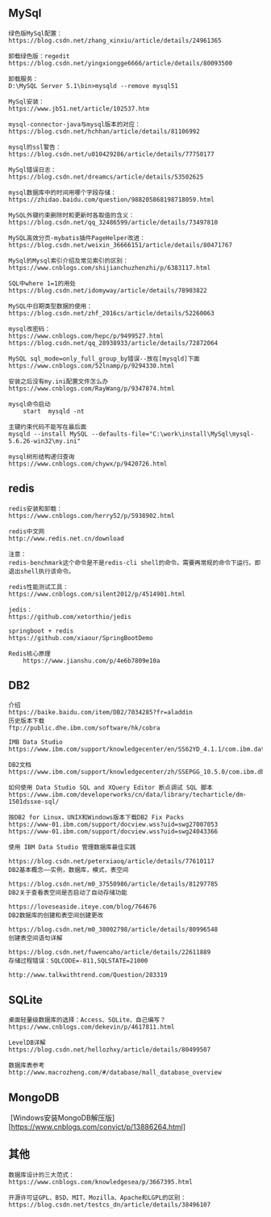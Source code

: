## MySql  

	绿色版MySql配置：
	https://blog.csdn.net/zhang_xinxiu/article/details/24961365
	
	卸载绿色版：regedit
	https://blog.csdn.net/yingxiongge6666/article/details/80093500
	
	卸载服务：
	D:\MySQL Server 5.1\bin>mysqld --remove mysql51
	
	MySql安装：
	https://www.jb51.net/article/102537.htm
	
	mysql-connector-java与mysql版本的对应： https://blog.csdn.net/hchhan/article/details/81106992
	
	mysql的ssl警告： https://blog.csdn.net/u010429286/article/details/77750177
	
	MySql错误日志：
	https://blog.csdn.net/dreamcs/article/details/53502625
	
	mysql数据库中的时间用哪个字段存储：https://zhidao.baidu.com/question/988205868198718059.html
	
	MySQL外键约束删除时和更新时各取值的含义：https://blog.csdn.net/qq_32486599/article/details/73497810
	
	MySQL高效分页-mybatis插件PageHelper改进：https://blog.csdn.net/weixin_36666151/article/details/80471767
	
	MySql的Mysql索引介绍及常见索引的区别：https://www.cnblogs.com/shijianchuzhenzhi/p/6383117.html
	
	SQL中where 1=1的用处
	https://blog.csdn.net/idomyway/article/details/78903822
	
	MySQL中日期类型数据的使用：
	https://blog.csdn.net/zhf_2016cs/article/details/52260063
	
	mysql改密码：
	https://www.cnblogs.com/hepc/p/9499527.html
	https://blog.csdn.net/qq_28938933/article/details/72872064
	
	MySQL sql_mode=only_full_group_by错误--放在[mysqld]下面
	https://www.cnblogs.com/52lnamp/p/9294330.html
	
	安装之后没有my.ini配置文件怎么办
	https://www.cnblogs.com/RayWang/p/9347874.html
	
	mysql命令启动
		start  mysqld -nt
	
	主键约束代码不能写在最后面
	mysqld --install MySQL --defaults-file="C:\work\install\MySql\mysql-5.6.26-win32\my.ini"
	
	mysql树形结构递归查询
	https://www.cnblogs.com/chywx/p/9420726.html

## redis  

	redis安装和卸载：
	https://www.cnblogs.com/herry52/p/5938902.html
	
	redis中文网
	http://www.redis.net.cn/download
	
	注意：
	redis-benchmark这个命令是不是redis-cli shell的命令。需要再常规的命令下运行。即退出shell执行该命令。
	
	redis性能测试工具：
	https://www.cnblogs.com/silent2012/p/4514901.html
	
	jedis：
	https://github.com/xetorthio/jedis
	
	springboot + redis
	https://github.com/xiaour/SpringBootDemo
	
	Redis核心原理
		https://www.jianshu.com/p/4e6b7809e10a

## DB2  

	介绍
	https://baike.baidu.com/item/DB2/7034285?fr=aladdin
	历史版本下载 
	ftp://public.dhe.ibm.com/software/hk/cobra
	
	IMB Data Studio
	https://www.ibm.com/support/knowledgecenter/en/SS62YD_4.1.1/com.ibm.datatools.sqlbuilder.tutorial.doc/topics/sqlquery_introduction.html
	
	DB2文档
	https://www.ibm.com/support/knowledgecenter/zh/SSEPGG_10.5.0/com.ibm.db2.luw.container.doc/doc/c0024220.html
	
	如何使用 Data Studio SQL and XQuery Editor 断点调试 SQL 脚本
	https://www.ibm.com/developerworks/cn/data/library/techarticle/dm-1501dssxe-sql/
	
	按DB2 for Linux，UNIX和Windows版本下载DB2 Fix Packs
	https://www-01.ibm.com/support/docview.wss?uid=swg27007053
	https://www-01.ibm.com/support/docview.wss?uid=swg24043366
	
	使用 IBM Data Studio 管理数据库最佳实践
										https://blog.csdn.net/peterxiaoq/article/details/77610117
	DB2基本概念——实例，数据库，模式，表空间
										https://blog.csdn.net/m0_37550986/article/details/81297785
	DB2关于查看表空间是否启动了自动存储功能
										https://loveseaside.iteye.com/blog/764676
	DB2数据库的创建和表空间创建更改
								https://blog.csdn.net/m0_38002798/article/details/80996548
	创建表空间语句详解
					https://blog.csdn.net/fuwencaho/article/details/22611889
	存储过程错误：SQLCODE=-811,SQLSTATE=21000
											http://www.talkwithtrend.com/Question/283319
## SQLite  

```
桌面轻量级数据库的选择：Access、SQLite、自己编写？
https://www.cnblogs.com/dekevin/p/4617811.html

LevelDB详解
https://blog.csdn.net/hellozhxy/article/details/80499507

数据库表参考
http://www.macrozheng.com/#/database/mall_database_overview				  
```

## MongoDB  

​	[Windows安装MongoDB解压版][https://www.cnblogs.com/convict/p/13886264.html]

## 其他

```
数据库设计的三大范式： 
https://www.cnblogs.com/knowledgesea/p/3667395.html

开源许可证GPL、BSD、MIT、Mozilla、Apache和LGPL的区别：
https://blog.csdn.net/testcs_dn/article/details/38496107  
	
```
